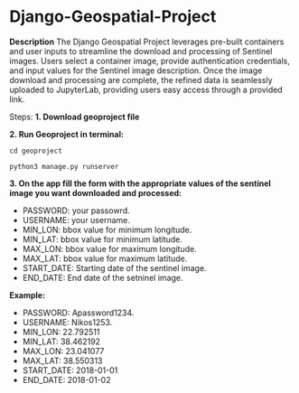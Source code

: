 # Django-Geospatial-Project
**Description**
The Django Geospatial Project leverages pre-built containers and user inputs to streamline the download and processing of Sentinel images. Users select a container image, provide authentication credentials, and input values for the Sentinel image description. Once the image download and processing are complete, the refined data is seamlessly uploaded to JupyterLab, providing users easy access through a provided link.

Steps:
**1. Download geoproject file**

**2. Run Geoproject in terminal:**
```shell
cd geoproject
```
```shell
python3 manage.py runserver
```
**3. On the app fill the form with the appropriate values of the sentinel image you want downloaded and processed:**
* PASSWORD: your passowrd.
* USERNAME: your username.
* MIN_LON: bbox value for minimum longitude.
* MIN_LAT: bbox value for minimum latitude.
* MAX_LON: bbox value for maximum longitude.
* MAX_LAT: bbox value for maximum latitude.
* START_DATE: Starting date of the sentinel image.
* END_DATE: End date of the setninel image.

**Example:**
* PASSWORD: Apassword1234.
* USERNAME: Nikos1253.
* MIN_LON: 22.792511
* MIN_LAT: 38.462192
* MAX_LON: 23.041077
* MAX_LAT: 38.550313
* START_DATE: 2018-01-01
* END_DATE: 2018-01-02 


